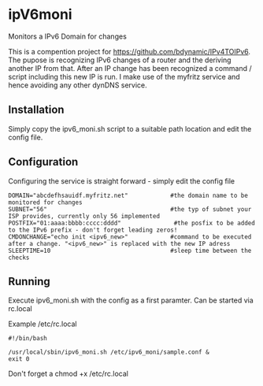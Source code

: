 # ipV6moni
Monitors a IPv6 Domain for changes

This is a compention project for https://github.com/bdynamic/IPv4TOIPv6. The pupose is recognizing IPv6 changes of a router and the deriving
another IP from that. After an IP change has been recognized a command / script including this new IP is run. I make use of the myfritz service and hence avoiding any other dynDNS service.

Installation
------------
Simply copy the ipv6_moni.sh script to a suitable path location and edit the config file.



Configuration
-------------
Configuring the service is straight forward - simply edit the config file

```
DOMAIN="abcdefhsauidf.myfritz.net"            #the domain name to be monitored for changes
SUBNET="56"                                   #the typ of subnet your ISP provides, currently only 56 implemented
POSTFIX="01:aaaa:bbbb:cccc:dddd"               #the posfix to be added to the IPv6 prefix - don't forget leading zeros!
CMDONCHANGE="echo init <ipv6_new>"            #command to be executed after a change. "<ipv6_new>" is replaced with the new IP adress
SLEEPTIME=10                                  #sleep time between the checks
```


Running
-------
Execute ipv6_moni.sh with the config as a first paramter.
Can be started via rc.local

Example /etc/rc.local
```
#!/bin/bash

/usr/local/sbin/ipv6_moni.sh /etc/ipv6_moni/sample.conf &
exit 0
```
Don't forget a chmod +x /etc/rc.local


